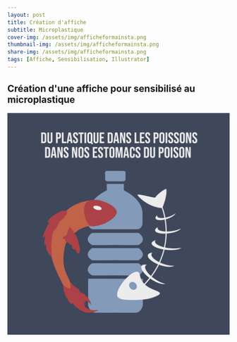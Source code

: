 ```yaml
---
layout: post
title: Création d'affiche
subtitle: Microplastique
cover-img: /assets/img/afficheformainsta.png
thumbnail-img: /assets/img/afficheformainsta.png
share-img: /assets/img/afficheformainsta.png
tags: [Affiche, Sensibilisation, Illustrator]
---
```


## Création d'une affiche pour sensibilisé au microplastique

![Affiche Scarface](assets/img/afficheformainsta.png)

